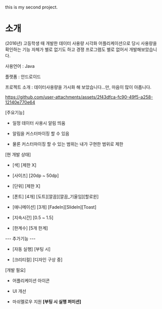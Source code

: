 this is my second project.

# 소개

(2016년) 고등학생 때 개발한 데이터 사용량 시각화 어플리케이션으로 당시 사용량을 확인하는 기능 자체가 별로 없기도 하고 경쟁 프로그램도 별로 없어서 개발해보았습니다.

사용언어 : Java

플랫폼 : 안드로이드

프로젝트 소개 : 데이터사용량을 가시화 해 보았습니다...만, 마음이 많이 아픕니다.

https://github.com/user-attachments/assets/2f43dfca-fc90-49f5-a258-12140e770e64

[주요기능]

- 일정 데이터 사용시 알림 띄움

- 알림을 커스터마이징 할 수 있음

- 물론 커스터마이징 할 수 있는 범위는 내가 구현한 범위로 제한

[현 개발 상태]

- [색] [제한 X]

- [사이즈] [20dp ~ 50dp]

- [단위] [제한 X]

- [폰트] [4개] [도트][깔끔][깔끔_기울임][할로윈]

- [애니메이션] [3개] [FadeIn][SlideIn][Toast]

- [지속시간] [0.5 ~ 1.5]

- [한계수] [5개 한계]

--- 추가기능 ---

- [자동 실행] [부팅 시]

- [크리티컬] [디자인 구상 중]

[개발 필요]

- 어플리케이션 아이콘

- UI 개선

- 마쉬멜로우 지원 **[부팅 시 실행 퍼미션]**
